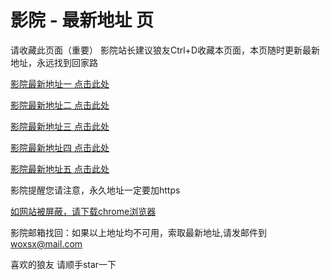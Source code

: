 # 影院 - 最新地址 页

请收藏此页面（重要）
影院站长建议狼友Ctrl+D收藏本页面，本页随时更新最新地址，永远找到回家路

[影院最新地址一 点击此处](https://512hx.top/) 

[影院最新地址二 点击此处](https://512hz.top/) 

[影院最新地址三 点击此处](https://512hy.top/) 

[影院最新地址四 点击此处](https:///) 

[影院最新地址五 点击此处](https:///) 

影院提醒您请注意，永久地址一定要加https

[如网站被屏蔽，请下载chrome浏览器](https://8xe23.com/chrome_93.0.4577.82.apk) 

影院邮箱找回：如果以上地址均不可用，索取最新地址,请发邮件到 woxsx@mail.com

喜欢的狼友 请顺手star一下